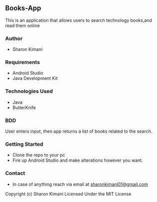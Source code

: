 ## Books-App
This is an application that allows users to search technology books,and read them online

### Author
* Sharon Kimani

### Requirements
* Android Studio
* Java Development Kit
### Technologies Used
* Java
* ButterKnife
### BDD
User enters input, then app returns a list of books related to the search.

### Getting Started
* Clone the repo to your pc
* Fire up Android Studio and make alterations however you want.
### Contact
* In case of anything reach via email at sharonkimani01@gmail.com


Copyright (c) Sharon Kimani
Licensed Under the MIT License